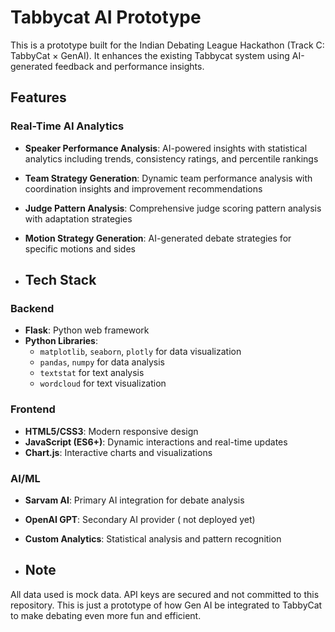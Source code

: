 # Tabbycat AI Prototype

This is a prototype built for the Indian Debating League Hackathon (Track C: TabbyCat × GenAI). It enhances the existing Tabbycat system using AI-generated feedback and performance insights.

## Features
### Real-Time AI Analytics
- **Speaker Performance Analysis**: AI-powered insights with statistical analytics including trends, consistency ratings, and percentile rankings
- **Team Strategy Generation**: Dynamic team performance analysis with coordination insights and improvement recommendations
- **Judge Pattern Analysis**: Comprehensive judge scoring pattern analysis with adaptation strategies
- **Motion Strategy Generation**: AI-generated debate strategies for specific motions and sides

- ## Tech Stack

### Backend
- **Flask**: Python web framework
- **Python Libraries**: 
  - `matplotlib`, `seaborn`, `plotly` for data visualization
  - `pandas`, `numpy` for data analysis
  - `textstat` for text analysis
  - `wordcloud` for text visualization

### Frontend
- **HTML5/CSS3**: Modern responsive design
- **JavaScript (ES6+)**: Dynamic interactions and real-time updates
- **Chart.js**: Interactive charts and visualizations

### AI/ML
- **Sarvam AI**: Primary AI integration for debate analysis
- **OpenAI GPT**: Secondary AI provider ( not deployed yet)
- **Custom Analytics**: Statistical analysis and pattern recognition

- ## Note

All data used is mock data. API keys are secured and not committed to this repository.
This is just a prototype of how Gen AI be integrated to TabbyCat to make debating even more fun and efficient. 
